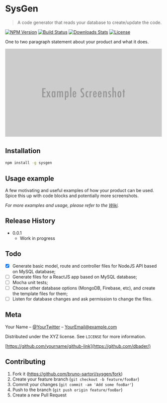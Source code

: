 # SysGen
> A code generator that reads your database to create/update the code.

[![NPM Version][npm-image]][npm-url]
[![Build Status][travis-image]][travis-url]
[![Downloads Stats][npm-downloads]][npm-url]
[![License]][license]

One to two paragraph statement about your product and what it does.

![](header.png)

## Installation

```sh
npm install -g sysgen
```

## Usage example

A few motivating and useful examples of how your product can be used. Spice this up with code blocks and potentially more screenshots.

_For more examples and usage, please refer to the [Wiki][wiki]._

## Release History

* 0.0.1
    * Work in progress

## Todo
- [x] Generate basic model, route and controller files for NodeJS API based on MySQL database;
- [ ] Generate files for a ReactJS app based on MySQL database;
- [ ] Mocha unit tests;
- [ ] Choose other database options (MongoDB, Firebase, etc), and create the template files for them;
- [ ] Listen for database changes and ask permission to change the files.

## Meta

Your Name – [@YourTwitter](https://twitter.com/dbader_org) – YourEmail@example.com

Distributed under the XYZ license. See ``LICENSE`` for more information.

[https://github.com/yourname/github-link](https://github.com/dbader/)

## Contributing

1. Fork it (<https://github.com/bruno-sartori/sysgen/fork>)
2. Create your feature branch (`git checkout -b feature/fooBar`)
3. Commit your changes (`git commit -am 'Add some fooBar'`)
4. Push to the branch (`git push origin feature/fooBar`)
5. Create a new Pull Request

<!-- Markdown link & img dfn's -->
[npm-image]: https://img.shields.io/npm/v/datadog-metrics.svg?style=flat-square
[npm-url]: https://npmjs.org/package/datadog-metrics
[npm-downloads]: https://img.shields.io/npm/dm/datadog-metrics.svg?style=flat-square
[travis-image]: https://img.shields.io/travis/dbader/node-datadog-metrics/master.svg?style=flat-square
[travis-url]: https://travis-ci.org/dbader/node-datadog-metrics
[wiki]: https://github.com/yourname/yourproject/wiki
[license]: https://img.shields.io/github/license/bruno-sartori/sysgen.svg?style=flat-square